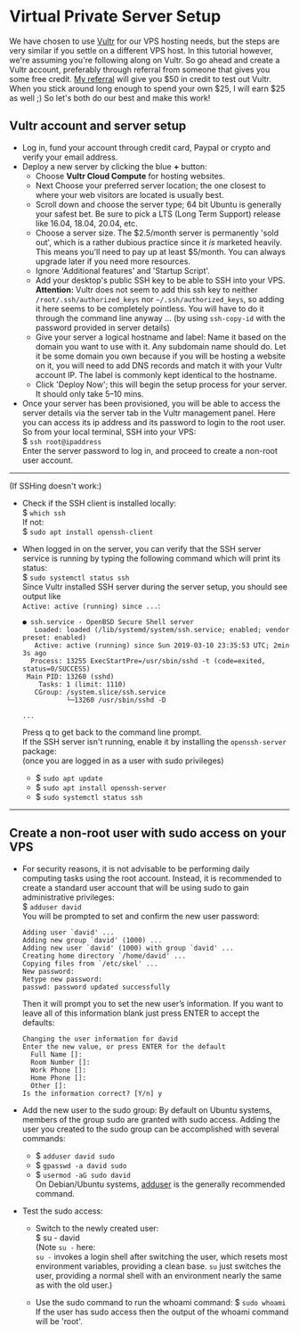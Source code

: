 # Virtual Private Server Setup
We have chosen to use [Vultr](https://www.vultr.com/) for our VPS hosting needs, but the steps are very similar
if you settle on a different VPS host. In this tutorial however, we're assuming you're following along on Vultr.
So go ahead and create a Vultr account, preferably through referral from someone that gives you some free credit.
[My referral](https://www.vultr.com/?ref=7950305-4F) will give you $50 in credit to test out Vultr.
When you stick around long enough to spend your own $25, I will earn $25 as well ;)
So let's both do our best and make this work!

## Vultr account and server setup
* Log in, fund your account through credit card, Paypal or crypto and verify your email address.
* Deploy a new server by clicking the blue **+** button:
  - Choose **Vultr Cloud Compute** for hosting websites.
  - Next Choose your preferred server location; the one closest to where your web visitors are located is usually best.
  - Scroll down and choose the server type; 64 bit Ubuntu is generally your safest bet. Be sure to pick a LTS (Long Term Support) release like 16.04, 18.04, 20.04, etc.
  - Choose a server size. The $2.5/month server is permanently 'sold out', which is a rather dubious practice since it *is* marketed heavily. This means you'll need to pay up at least $5/month. You can always upgrade later if you need more resources.
  - Ignore 'Additional features' and 'Startup Script'.
  - Add your desktop's public SSH key to be able to SSH into your VPS.   
  **Attention:** Vultr does not seem to add this ssh key to neither `/root/.ssh/authorized_keys` nor `~/.ssh/authorized_keys`, so adding it here seems to be completely pointless. You will have to do it through the command line anyway ... (by using `ssh-copy-id` with the password provided in server details)
  - Give your server a logical hostname and label:
  Name it based on the domain you want to use with it. Any subdomain name should do. Let it be some domain you own because if you will be hosting a website on it, you will need to add DNS records and match it with your Vultr account IP. The label is commonly kept identical to the hostname.
  - Click 'Deploy Now'; this will begin the setup process for your server. It should only take 5–10 mins.
* Once your server has been provisioned, you will be able to access the server details via the server tab in the Vultr management panel. Here you can access its ip address and its password to login to the root user. So from your local terminal, SSH into your VPS:   
$ `ssh root@ipaddress`  
Enter the server password to log in, and proceed to create a non-root user account.

----------------------------------------------------------
(If SSHing doesn't work:)
* Check if the SSH client is installed locally:   
$ `which ssh`   
If not:   
$ `sudo apt install openssh-client`   

* When logged in on the server, you can verify that the SSH server service is running by typing
  the following command which will print its status:  
  $ `sudo systemctl status ssh`  
  Since Vultr installed SSH server during the server setup, you should see output like   
  `Active: active (running) since ...`:
  ```
  ● ssh.service - OpenBSD Secure Shell server
     Loaded: loaded (/lib/systemd/system/ssh.service; enabled; vendor preset: enabled)
     Active: active (running) since Sun 2019-03-10 23:35:53 UTC; 2min 3s ago
    Process: 13255 ExecStartPre=/usr/sbin/sshd -t (code=exited, status=0/SUCCESS)
   Main PID: 13260 (sshd)
      Tasks: 1 (limit: 1110)
     CGroup: /system.slice/ssh.service
             └─13260 /usr/sbin/sshd -D

  ...
  ```
  Press q to get back to the command line prompt.  
  If the SSH server isn't running, enable it by installing the `openssh-server` package:   
  (once you are logged in as a user with sudo privileges)
    - $ `sudo apt update`
    - $ `sudo apt install openssh-server`
    - $ `sudo systemctl status ssh`
---------------------------------------------------------------

## Create a non-root user with sudo access on your VPS
* For security reasons, it is not advisable to be performing daily computing tasks using the root account.
  Instead, it is recommended to create a standard user account that will be using sudo to gain administrative privileges:   
  $ `adduser david`   
  You will be prompted to set and confirm the new user password:
  ```
  Adding user `david' ...
  Adding new group `david' (1000) ...
  Adding new user `david' (1000) with group `david' ...
  Creating home directory `/home/david' ...
  Copying files from `/etc/skel' ...
  New password:
  Retype new password:
  passwd: password updated successfully
  ```
  Then it will prompt you to set the new user’s information.
  If you want to leave all of this information blank just press ENTER to accept the defaults:
  ```
  Changing the user information for david
  Enter the new value, or press ENTER for the default
    Full Name []:
    Room Number []:
    Work Phone []:
    Home Phone []:
    Other []:
  Is the information correct? [Y/n] y
  ```
* Add the new user to the sudo group:
By default on Ubuntu systems, members of the group sudo are granted with sudo access.
Adding the user you created to the sudo group can be accomplished with several commands:   
  - $ `adduser david sudo`   
  - $ `gpasswd -a david sudo`   
  - $ `usermod -aG sudo david`  
On Debian/Ubuntu systems, [adduser](../bash.md#-sudo-adduser-david) is the generally recommended command.

* Test the sudo access:
  - Switch to the newly created user:  
  $ su - david  
  (Note `su -` here:  
  `su -` invokes a login shell after switching the user,
  which resets most environment variables, providing a clean base.
  `su` just switches the user, providing a normal shell with an environment nearly the same as with the old user.)

  - Use the sudo command to run the whoami command:
  $ `sudo whoami`  
  If the user has sudo access then the output of the whoami command will be 'root'.
